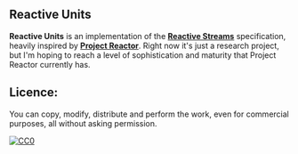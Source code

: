 ## Reactive Units
**Reactive Units** is an implementation of the <a href="http://www.reactive-streams.org/">**Reactive Streams**</a> specification, heavily inspired by <a href="https://projectreactor.io/">**Project Reactor**</a>. Right now it's just a research project, but I'm hoping to reach a level of sophistication and maturity that Project Reactor currently has.

## Licence:
You can copy, modify, distribute and perform the work, even for commercial purposes, all without asking permission. 

<a href="https://creativecommons.org/publicdomain/zero/1.0/">
<img src="https://camo.githubusercontent.com/44a6ab6a55bb37787cb126a500bd4a70b38250c7636665b3e8ff6ae26556ac2d/687474703a2f2f692e6372656174697665636f6d6d6f6e732e6f72672f702f7a65726f2f312e302f38387833312e706e67" alt="CC0" data-canonical-src="http://i.creativecommons.org/p/zero/1.0/88x31.png" style="max-width:100%;">
</a>
